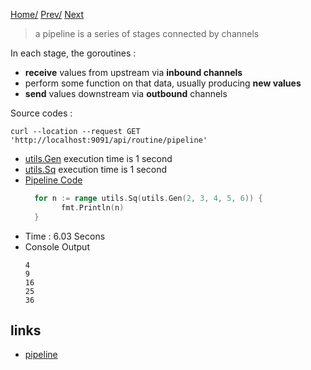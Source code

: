 [Home/](https://github.com/harryosmar/go-playground/blob/master/concurrency.md) [Prev/](https://github.com/harryosmar/go-playground/blob/master/with_concurrency_and_parallel.md) [Next](https://github.com/harryosmar/go-playground/blob/master/fanin.md)

> a pipeline is a series of stages connected by channels

In each stage, the goroutines :
- **receive** values from upstream via **inbound channels**
- perform some function on that data, usually producing **new values**
- **send** values downstream via **outbound** channels

Source codes :
```
curl --location --request GET 'http://localhost:9091/api/routine/pipeline'
```

- [utils.Gen](https://github.com/harryosmar/go-playground/blob/master/utils/gen.go) execution time is 1 second 
- [utils.Sq](https://github.com/harryosmar/go-playground/blob/master/utils/sq.go) execution time is 1 second
- [Pipeline Code](https://github.com/harryosmar/go-playground/blob/master/actions/pipeline.go)
    ```go
      for n := range utils.Sq(utils.Gen(2, 3, 4, 5, 6)) {
      		fmt.Println(n)
      }
    ```
- Time : 6.03 Secons
- Console Output
    ```
    4
    9
    16
    25
    36
    ```
  
## links
- [pipeline](https://blog.golang.org/pipelines)